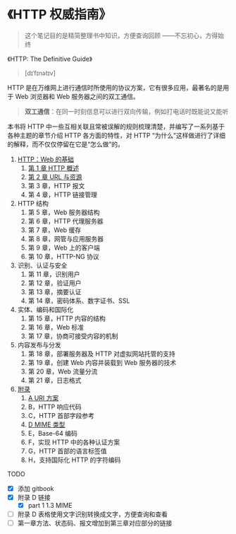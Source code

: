 # 《HTTP 权威指南》

> 这个笔记目的是精简整理书中知识，方便查询回顾 ——不忘初心，方得始终

《HTTP: The Definitive Guide》

> [dɪˈfɪnətɪv]

HTTP 是在万维网上进行通信时所使用的协议方案，它有很多应用，最著名的是用于 Web 浏览器和 Web 服务器之间的双工通信。

> **双工通信**：在同一时刻信息可以进行双向传输，例如打电话时既能说又能听

本书将 HTTP 中一些互相关联且常被误解的规则梳理清楚，并编写了一系列基于各种主题的章节介绍 HTTP 各方面的特性，对 HTTP “为什么”这样做进行了详细的解释，而不仅仅停留在它是“怎么做”的。

1. [HTTP：Web 的基础](./part1.md)
   1. [第 1 章 HTTP 概述](./chapter1.md)
   2. [第 2 章 URL 与资源](./chapter2.md)
   3. 第 3 章，HTTP 报文
   4. 第 4 章，HTTP 链接管理
2. HTTP 结构
   1. 第 5 章，Web 服务器结构
   2. 第 6 章，HTTP 代理服务器
   3. 第 7 章，Web 缓存
   4. 第 8 章，网管与应用服务器
   5. 第 9 章，Web 上的客户端
   6. 第 10 章，HTTP-NG 协议
3. 识别、认证与安全
   1. 第 11 章，识别用户
   2. 第 12 章，验证用户
   3. 第 13 章，摘要认证
   4. 第 14 章，密码体系、数字证书、SSL
4. 实体、编码和国际化
   1. 第 15 章，HTTP 内容的结构
   2. 第 16 章，Web 标准
   3. 第 17 章，协商可接受内容的机制
5. 内容发布与分发
   1. 第 18 章，部署服务器及 HTTP 对虚拟网站托管的支持
   2. 第 19 章，创建 Web 内容并装载到 Web 服务器的技术
   3. 第 20 章，Web 流量分流
   4. 第 21 章，日志格式
6. [附录](./appendix.md)
   1. [A URI 方案](./appendix-a.md)
   2. B，HTTP 响应代码
   3. C，HTTP 首部字段参考
   4. [D MIME 类型](./appendix-d.md)
   5. E，Base-64 编码
   6. F，实现 HTTP 中的各种认证方案
   7. G，HTTP 首部的语言标签值
   8. H，支持国际化 HTTP 的字符编码

TODO

- [x] 添加 gitbook
- [x] 附录 D 链接
  - [x] part 1 1.3 MIME
- [ ] 附录 D 表格使用文字识别转换成文字，方便查询和查看
- [ ] 第一章方法、状态码、报文增加到第三章对应部分的链接